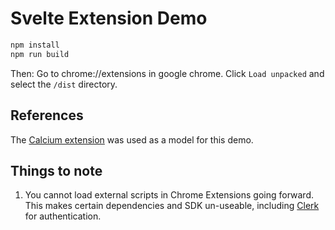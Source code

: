 # Svelte Extension Demo

```bash
npm install
npm run build
```

Then: Go to chrome://extensions in google chrome. Click `Load unpacked` and select the `/dist` directory.

## References

The [Calcium extension](https://github.com/ethanlynn/calcium) was used as a model for this demo.

## Things to note

1. You cannot load external scripts in Chrome Extensions going forward. This makes certain dependencies and SDK un-useable, including [Clerk](clerk.dev) for authentication.

